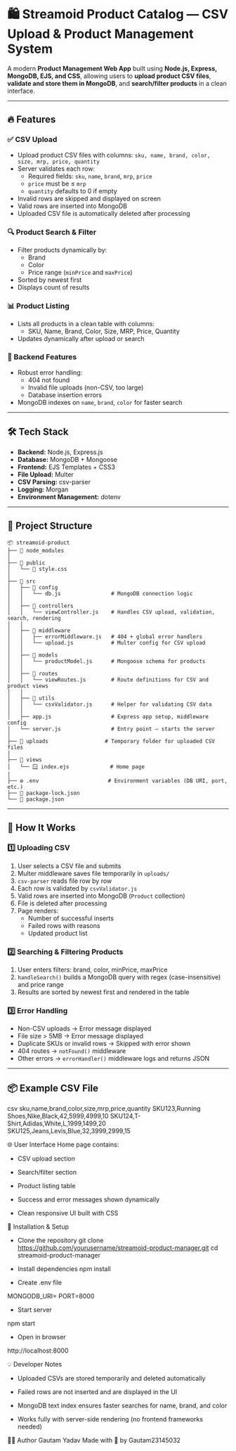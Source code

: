 # 🛍️ Streamoid Product Catalog — CSV Upload & Product Management System

A modern **Product Management Web App** built using **Node.js, Express, MongoDB, EJS, and CSS**, allowing users to **upload product CSV files**, **validate and store them in MongoDB**, and **search/filter products** in a clean interface.

---

## 🔥 Features

### ✅ CSV Upload
- Upload product CSV files with columns:
  `sku, name, brand, color, size, mrp, price, quantity`
- Server validates each row:
  - Required fields: `sku`, `name`, `brand`, `mrp`, `price`
  - `price` must be ≤ `mrp`
  - `quantity` defaults to 0 if empty
- Invalid rows are skipped and displayed on screen
- Valid rows are inserted into MongoDB
- Uploaded CSV file is automatically deleted after processing

### 🔍 Product Search & Filter
- Filter products dynamically by:
  - Brand
  - Color
  - Price range (`minPrice` and `maxPrice`)
- Sorted by newest first
- Displays count of results

### 📊 Product Listing
- Lists all products in a clean table with columns:
  - SKU, Name, Brand, Color, Size, MRP, Price, Quantity
- Updates dynamically after upload or search

### 🧰 Backend Features
- Robust error handling:
  - 404 not found
  - Invalid file uploads (non-CSV, too large)
  - Database insertion errors
- MongoDB indexes on `name`, `brand`, `color` for faster search

---

## 🛠️ Tech Stack

- **Backend:** Node.js, Express.js  
- **Database:** MongoDB + Mongoose  
- **Frontend:** EJS Templates + CSS3  
- **File Upload:** Multer  
- **CSV Parsing:** csv-parser  
- **Logging:** Morgan  
- **Environment Management:** dotenv  

---

## 📁 Project Structure
```
📦 streamoid-product
├── 📁 node_modules
│
├── 📁 public
│   └── 🎨 style.css
│
├── 📁 src
│   ├── 📁 config
│   │   └── db.js                # MongoDB connection logic
│   │
│   ├── 📁 controllers
│   │   └── viewController.js    # Handles CSV upload, validation, search, rendering
│   │
│   ├── 📁 middleware
│   │   ├── errorMiddleware.js   # 404 + global error handlers
│   │   └── upload.js            # Multer config for CSV upload
│   │
│   ├── 📁 models
│   │   └── productModel.js      # Mongoose schema for products
│   │
│   ├── 📁 routes
│   │   └── viewRoutes.js        # Route definitions for CSV and product views
│   │
│   ├── 📁 utils
│   │   └── csvValidator.js      # Helper for validating CSV data
│   │
│   ├── app.js                   # Express app setup, middleware config
│   └── server.js                # Entry point – starts the server
│
├── 📁 uploads                  # Temporary folder for uploaded CSV files
│
├── 📁 views
│   └── 🪟 index.ejs             # Home page
│
├── ⚙️ .env                      # Environment variables (DB URI, port, etc.)
├── 📄 package-lock.json
└── 📄 package.json
```
---

## 🧠 How It Works

### 1️⃣ Uploading CSV
1. User selects a CSV file and submits  
2. Multer middleware saves file temporarily in `uploads/`  
3. `csv-parser` reads file row by row  
4. Each row is validated by `csvValidator.js`  
5. Valid rows are inserted into MongoDB (`Product` collection)  
6. File is deleted after processing  
7. Page renders:
   - Number of successful inserts
   - Failed rows with reasons
   - Updated product list

### 2️⃣ Searching & Filtering Products
1. User enters filters: brand, color, minPrice, maxPrice  
2. `handleSearch()` builds a MongoDB query with regex (case-insensitive) and price range  
3. Results are sorted by newest first and rendered in the table

### 3️⃣ Error Handling
- Non-CSV uploads → Error message displayed  
- File size > 5MB → Error message displayed  
- Duplicate SKUs or invalid rows → Skipped with error shown  
- 404 routes → `notFound()` middleware  
- Other errors → `errorHandler()` middleware logs and returns JSON

---

## 📦 Example CSV File
csv
sku,name,brand,color,size,mrp,price,quantity
SKU123,Running Shoes,Nike,Black,42,5999,4999,10
SKU124,T-Shirt,Adidas,White,L,1999,1499,20
SKU125,Jeans,Levis,Blue,32,3999,2999,15

🌐 User Interface
Home page contains:

- CSV upload section

- Search/filter section

- Product listing table

- Success and error messages shown dynamically

- Clean responsive UI built with CSS

🚀 Installation & Setup
- Clone the repository
git clone https://github.com/yourusername/streamoid-product-manager.git
cd streamoid-product-manager

- Install dependencies
npm install

- Create .env file

MONGODB_URI=<your-mongodb-connection-string>
PORT=8000
- Start server

npm start
- Open in browser

http://localhost:8000

💡 Developer Notes
- Uploaded CSVs are stored temporarily and deleted automatically

- Failed rows are not inserted and are displayed in the UI

- MongoDB text index ensures faster searches for name, brand, and color

- Works fully with server-side rendering (no frontend frameworks needed)

👨‍💻 Author
Gautam Yadav
Made with 💙 by Gautam23145032
